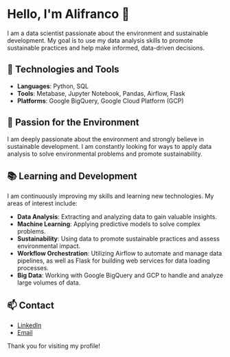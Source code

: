 # Hello, I'm Alifranco 👋

I am a data scientist passionate about the environment and sustainable development. My goal is to use my data analysis skills to promote sustainable practices and help make informed, data-driven decisions.

## 🔧 Technologies and Tools
- **Languages**: Python, SQL
- **Tools**: Metabase, Jupyter Notebook, Pandas, Airflow, Flask
- **Platforms**: Google BigQuery, Google Cloud Platform (GCP)


## 🌱 Passion for the Environment
I am deeply passionate about the environment and strongly believe in sustainable development. I am constantly looking for ways to apply data analysis to solve environmental problems and promote sustainability.

## 📚 Learning and Development
I am continuously improving my skills and learning new technologies. My areas of interest include:

- **Data Analysis**: Extracting and analyzing data to gain valuable insights.
- **Machine Learning**: Applying predictive models to solve complex problems.
- **Sustainability**: Using data to promote sustainable practices and assess environmental impact.
- **Workflow Orchestration**: Utilizing Airflow to automate and manage data pipelines, as well as Flask for building web services for data loading processes.
- **Big Data**: Working with Google BigQuery and GCP to handle and analyze large volumes of data.

## 📫 Contact
- [LinkedIn](https://www.linkedin.com/in/alixonfranco/)
- [Email](mailto:alisonfranco96@gmail.com)

Thank you for visiting my profile!
